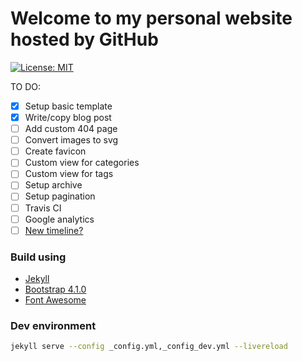# Welcome to my personal website hosted by GitHub

[![License: MIT](https://img.shields.io/badge/License-MIT-yellow.svg)](https://opensource.org/licenses/MIT)

TO DO:
- [x] Setup basic template
- [x] Write/copy blog post
- [ ] Add custom 404 page
- [ ] Convert images to svg
- [ ] Create favicon
- [ ] Custom view for categories
- [ ] Custom view for tags
- [ ] Setup archive
- [ ] Setup pagination
- [ ] Travis CI
- [ ] Google analytics
- [ ] [New timeline?](https://bootsnipp.com/snippets/a3BjR)

### Build using

- [Jekyll](https://jekyllrb.com/)
- [Bootstrap 4.1.0](https://getbootstrap.com)
- [Font Awesome](https://fontawesome.com/)

### Dev environment

```bash
jekyll serve --config _config.yml,_config_dev.yml --livereload
```
